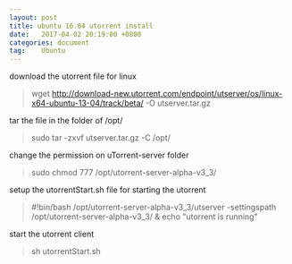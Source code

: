 ```yaml
---
layout: post
title: ubuntu 16.04 utorrent install
date:	2017-04-02 20:19:00 +0800
categories: document
tag:	Ubuntu
---
```



download the utorrent file for linux

>	wget http://download-new.utorrent.com/endpoint/utserver/os/linux-x64-ubuntu-13-04/track/beta/ -O utserver.tar.gz

tar the file in the folder of /opt/

>	sudo tar -zxvf utserver.tar.gz -C /opt/

change the permission on uTorrent-server folder

>	sudo chmod 777 /opt/utorrent-server-alpha-v3_3/

setup the utorrentStart.sh file for starting the utorrent

>	#!bin/bash
>	/opt/utorrent-server-alpha-v3_3/utserver -settingspath /opt/utorrent-server-alpha-v3_3/ &
>	echo "utorrent is running"

start the utorrent client

>	sh utorrentStart.sh


